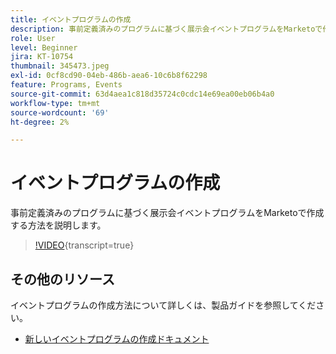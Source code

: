 ```yaml
---
title: イベントプログラムの作成
description: 事前定義済みのプログラムに基づく展示会イベントプログラムをMarketoで作成する方法を説明します。
role: User
level: Beginner
jira: KT-10754
thumbnail: 345473.jpeg
exl-id: 0cf8cd90-04eb-486b-aea6-10c6b8f62298
feature: Programs, Events
source-git-commit: 63d4aea1c818d35724c0cdc14e69ea00eb06b4a0
workflow-type: tm+mt
source-wordcount: '69'
ht-degree: 2%

---
```


# イベントプログラムの作成

事前定義済みのプログラムに基づく展示会イベントプログラムをMarketoで作成する方法を説明します。

>[!VIDEO](https://video.tv.adobe.com/v/3409796/?quality=12&learn=on&captions=jpn){transcript=true}

## その他のリソース

イベントプログラムの作成方法について詳しくは、製品ガイドを参照してください。

* [ 新しいイベントプログラムの作成ドキュメント ](https://experienceleague.adobe.com/docs/marketo/using/product-docs/demand-generation/events/understanding-events/create-a-new-event-program.html?lang=ja)
